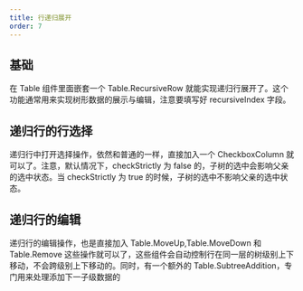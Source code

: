```yaml
---
title: 行递归展开
order: 7
---
```


## 基础

<code src="./basic.tsx"></code>

在 Table 组件里面嵌套一个 Table.RecursiveRow 就能实现递归行展开了。这个功能通常用来实现树形数据的展示与编辑，注意要填写好 recursiveIndex 字段。

## 递归行的行选择

<code src="./selection.tsx"></code>

递归行中打开选择操作，依然和普通的一样，直接加入一个 CheckboxColumn 就可以了。注意，默认情况下，checkStrictly 为 false 的，子树的选中会影响父亲的选中状态。当 checkStrictly 为 true 的时候，子树的选中不影响父亲的选中状态。

## 递归行的编辑

<code src="./edit.tsx"></code>

递归行的编辑操作，也是直接加入 Table.MoveUp,Table.MoveDown 和 Table.Remove 这些操作就可以了，这些组件会自动控制行在同一层的树级别上下移动，不会跨级别上下移动的。同时，有一个额外的 Table.SubtreeAddition，专门用来处理添加下一子级数据的
